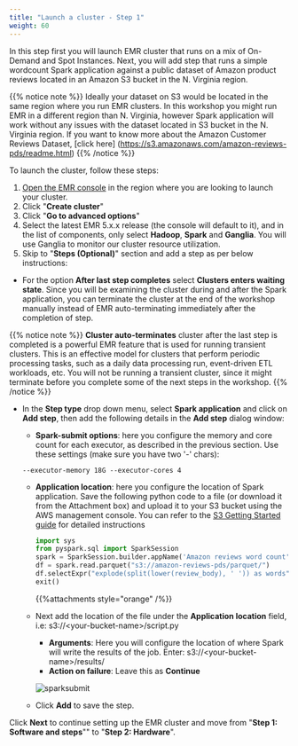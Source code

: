 ```yaml
---
title: "Launch a cluster - Step 1"
weight: 60
---
```


In this step first you will launch EMR cluster that runs on a mix of On-Demand and Spot Instances. Next, you will add step that runs a simple wordcount Spark application against a public dataset of Amazon product reviews located in an Amazon S3 bucket in the N. Virginia region. 

{{% notice note %}}
Ideally your dataset on S3 would be located in the same region where you run EMR clusters. In this workshop you might run EMR in a different region than N. Virginia, however Spark application will work without any issues with the dataset located in S3 bucket in the N. Virginia region. If you want to know more about the Amazon Customer Reviews Dataset, [click here] (https://s3.amazonaws.com/amazon-reviews-pds/readme.html)
{{% /notice %}}

To launch the cluster, follow these steps:

1. [Open the EMR console](https://console.aws.amazon.com/elasticmapreduce/home) in the region where you are looking to launch your cluster.  
1. Click "**Create cluster**"  
1. Click "**Go to advanced options**"  
1. Select the latest EMR 5.x.x release (the console will default to it), and in the list of components, only select **Hadoop**, **Spark** and **Ganglia**. You will use Ganglia to monitor our cluster resource utilization.  
1. Skip to "**Steps (Optional)**" section and add a step as per below instructions:

* For the option **After last step completes** select **Clusters enters waiting state**. Since you will be examining the cluster during and after the Spark application, you can terminate the cluster at the end of the workshop manually instead of EMR auto-terminating immediately after the completion of step.

 {{% notice note %}} 
 **Cluster auto-terminates** cluster after the last step is completed is a powerful EMR feature that is used for running transient clusters. This is an effective model for clusters that perform periodic processing tasks, such as a daily data processing run, event-driven ETL workloads, etc.
 You will not be running a transient cluster, since it might terminate before you complete some of the next steps in the workshop.
 {{% /notice %}}

* In the **Step type** drop down menu, select **Spark application** and click on **Add step**, then add the following details in the **Add step** dialog window:  

  * **Spark-submit options**: here you configure the memory and core count for each executor, as described in the previous section. Use these settings (make sure you have two '-' chars):  
  ```
  --executor-memory 18G --executor-cores 4
  ```
  * **Application location**: here you configure the location of Spark application. Save the following python code to a file (or download it from the Attachment box) and upload it to your S3 bucket using the AWS management console. You can refer to the [S3 Getting Started guide](https://docs.aws.amazon.com/AmazonS3/latest/gsg/PuttingAnObjectInABucket.html) for detailed instructions

    ```python
    import sys
    from pyspark.sql import SparkSession
    spark = SparkSession.builder.appName('Amazon reviews word count').getOrCreate()
    df = spark.read.parquet("s3://amazon-reviews-pds/parquet/")
    df.selectExpr("explode(split(lower(review_body), ' ')) as words").groupBy("words").count().write.mode("overwrite").parquet(sys.argv[1])
    exit()
    ```
    {{%attachments style="orange" /%}}


  * Next add the location of the file under the **Application location** field, i.e: s3://\<your-bucket-name\>/script.py

      * **Arguments**: Here you will configure the location of where Spark will write the results of the job. Enter: s3://\<your-bucket-name\>/results/  
      * **Action on failure**: Leave this as **Continue** 
      


    ![sparksubmit](/images/running-emr-spark-apps-on-spot/sparksubmitstep1.png)

  * Click **Add** to save the step.

Click **Next** to continue setting up the EMR cluster and move from "**Step 1: Software and steps**"" to "**Step 2: Hardware**".



